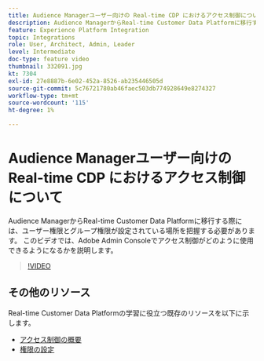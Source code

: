 ```yaml
---
title: Audience Managerユーザー向けの Real-time CDP におけるアクセス制御について
description: Audience ManagerからReal-time Customer Data Platformに移行する際には、ユーザー権限とグループ権限が設定されている場所を把握する必要があります。 このビデオでは、Adobe Admin Consoleでアクセス制御がどのように使用できるようになるかを説明します。
feature: Experience Platform Integration
topic: Integrations
role: User, Architect, Admin, Leader
level: Intermediate
doc-type: feature video
thumbnail: 332091.jpg
kt: 7304
exl-id: 27e8887b-6e02-452a-8526-ab235446505d
source-git-commit: 5c76721780ab46faec503db774928649e8274327
workflow-type: tm+mt
source-wordcount: '115'
ht-degree: 1%

---
```


# Audience Managerユーザー向けの Real-time CDP におけるアクセス制御について

Audience ManagerからReal-time Customer Data Platformに移行する際には、ユーザー権限とグループ権限が設定されている場所を把握する必要があります。 このビデオでは、Adobe Admin Consoleでアクセス制御がどのように使用できるようになるかを説明します。

>[!VIDEO](https://video.tv.adobe.com/v/3410906/?quality=12&learn=on&captions=jpn)

## その他のリソース

Real-time Customer Data Platformの学習に役立つ既存のリソースを以下に示します。

* [ アクセス制御の概要 ](https://experienceleague.adobe.com/docs/experience-platform/access-control/home.html?lang=ja#access-control-hierarchy-and-workflow)
* [ 権限の設定 ](https://experienceleague.adobe.com/docs/platform-learn/getting-started-for-data-architects-and-data-engineers/configure-permissions.html?lang=ja)
